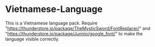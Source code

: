 # Vietnamese-Language
This is a Vietnamese language pack.
Require "https://thunderstore.io/package/TheMysticSword/FontReplacer/" and "https://thunderstore.io/package/Junnio/google_font/" to make the language visible correctly.
